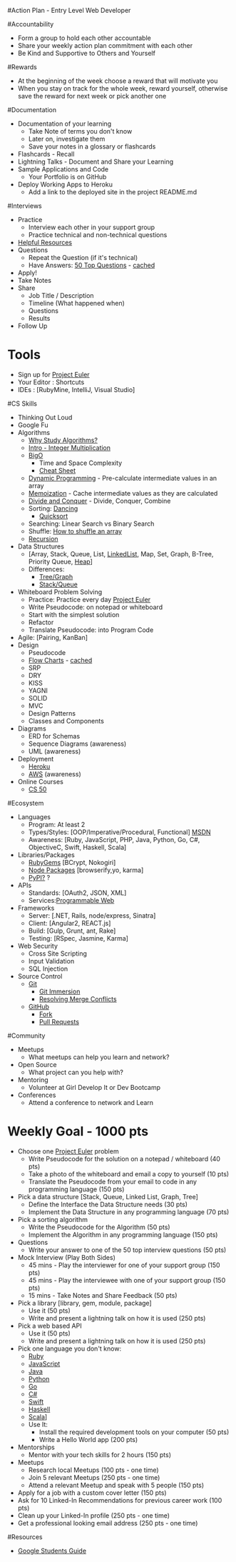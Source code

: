 #Action Plan - Entry Level Web Developer

#Accountability
* Form a group to hold each other accountable 
* Share your weekly action plan commitment with each other
* Be Kind and Supportive to Others and Yourself

#Rewards
* At the beginning of the week choose a reward that will motivate you
* When you stay on track for the whole week, reward yourself, otherwise save the reward for next week or pick another one

#Documentation
* Documentation of your learning
  * Take Note of terms you don't know
  * Later on, investigate them
  * Save your notes in a glossary or flashcards 
* Flashcards - Recall
* Lightning Talks - Document and Share your Learning
* Sample Applications and Code
  - Your Portfolio is on GitHub
* Deploy Working Apps to Heroku
  - Add a link to the deployed site in the project README.md

#Interviews
* Practice
  * Interview each other in your support group
  * Practice technical and non-technical questions 
* [Helpful Resources](../technical-interviews/README.md)
* Questions
  * Repeat the Question (if it's technical)
  * Have Answers: [50 Top Questions](http://depts.gpc.edu/careerservices/50%20Common%20Interview%20Questions.pdf) - [cached](../resources/depts.gpc.edu/50%20Common%20Interview%20Questions.pdf)
* Apply!
* Take Notes
* Share
  - Job Title / Description
  - Timeline (What happened when)
  - Questions
  - Results
* Follow Up

# Tools
* Sign up for [Project Euler](https://projecteuler.net/)
* Your Editor : Shortcuts
* IDEs : [RubyMine, IntelliJ, Visual Studio]

#CS Skills
* Thinking Out Loud
* Google Fu
* Algorithms
  * [Why Study Algorithms?](https://www.youtube.com/watch?v=6NKi7eCabzo) 
  * [Intro - Integer Multiplication](https://www.youtube.com/watch?v=zsCSEQSyhpY) 
  * [BigO](http://stackoverflow.com/questions/487258/plain-english-explanation-of-big-o#answer-487278) 
    + Time and Space Complexity 
    + [Cheat Sheet](http://bigocheatsheet.com/)
  - [Dynamic Programming](http://www.geeksforgeeks.org/dynamic-programming-set-1/) - Pre-calculate intermediate values in an array
  - [Memoization](http://www.geeksforgeeks.org/dynamic-programming-set-1/) - Cache intermediate values as they are calculated
  - [Divide and Conquer](https://www.youtube.com/watch?v=ATCYn9F3oUQ) - Divide, Conquer, Combine
  + Sorting: [Dancing](https://www.youtube.com/user/AlgoRythmics)
    + [Quicksort](https://www.youtube.com/watch?v=aQiWF4E8flQ) 
  + Searching: Linear Search vs Binary Search
  + Shuffle: [How to shuffle an array](http://bost.ocks.org/mike/shuffle/)
  + [Recursion](https://www.youtube.com/watch?v=t4MSwiqfLaY)
* Data Structures
  - [Array, Stack, Queue, List, [LinkedList](https://en.wikipedia.org/wiki/Linked_list), Map, Set, Graph, B-Tree, Priority Queue, [Heap](https://en.wikipedia.org/wiki/Heap_%28data_structure%29)]
  - Differences:
    + [Tree/Graph](http://freefeast.info/difference-between/difference-between-trees-and-graphs-trees-vs-graphs/)
    + [Stack/Queue](http://freefeast.info/difference-between/difference-between-trees-and-graphs-trees-vs-graphs/)
* Whiteboard Problem Solving
  - Practice: Practice every day [Project Euler](https://projecteuler.net/)
  - Write Pseudocode: on notepad or whiteboard
  - Start with the simplest solution
  - Refactor
  - Translate Pseudocode: into Program Code
* Agile: [Pairing, KanBan]
* Design
  + Pseudocode
  + [Flow Charts](http://www.education.rec.ri.cmu.edu/products/cortex_video_trainer/lesson/media_files/hp_pseudo_flow.pdf) - [cached](../resources/cmu.edu/hp_pseudo_flow.pdf)
  + SRP
  + DRY
  + KISS
  + YAGNI
  + SOLID
  + MVC
  + Design Patterns
  + Classes and Components
* Diagrams
  + ERD for Schemas
  + Sequence Diagrams (awareness)
  + UML (awareness)
* Deployment
  + [Heroku](https://devcenter.heroku.com/articles/git)
  + [AWS](http://docs.aws.amazon.com/gettingstarted/latest/deploy/overview.html) (awareness)
* Online Courses
  + [CS 50](https://www.edx.org/course/introduction-computer-science-harvardx-cs50x) 

#Ecosystem
- Languages
  + Program: At least 2
  + Types/Styles: [OOP/Imperative/Procedural, Functional] [MSDN](https://msdn.microsoft.com/en-us/library/bb669144.aspx) 
  + Awareness: [Ruby, JavaScript, PHP, Java, Python, Go, C#, ObjectiveC, Swift, Haskell, Scala]
- Libraries/Packages
  + [RubyGems](https://rubygems.org/) [BCrypt, Nokogiri]
  + [Node Packages](https://www.npmjs.com/) [browserify,yo, karma]
  + [PyPI?](https://pypi.python.org/pypi) ?
- APIs
  + Standards: [OAuth2, JSON, XML]
  + Services:[Programmable Web](http://www.programmableweb.com/apis/directory) 
- Frameworks
  + Server: [.NET, Rails, node/express, Sinatra] 
  + Client: [Angular2, REACT.js]
  + Build: [Gulp, Grunt, ant, Rake]
  + Testing: [RSpec, Jasmine, Karma]
- Web Security
  + Cross Site Scripting
  + Input Validation
  + SQL Injection
- Source Control
  - [Git](http://git-scm.com/)
    - [Git Immersion](http://gitimmersion.com/)
    - [Resolving Merge Conflicts](https://help.github.com/articles/resolving-a-merge-conflict-from-the-command-line/)
  - [GitHub](https://help.github.com/categories/bootcamp/) 
    - [Fork](https://help.github.com/articles/fork-a-repo/) 
    - [Pull Requests](https://help.github.com/categories/collaborating-on-projects-using-pull-requests/)

#Community
* Meetups
  - What meetups can help you learn and network?
* Open Source
  * What project can you help with?        
* Mentoring
  * Volunteer at Girl Develop It or Dev Bootcamp    
* Conferences
  * Attend a conference to network and Learn 

# Weekly Goal - 1000 pts
* Choose one [Project Euler](https://projecteuler.net/) problem 
  - Write Pseudocode for the solution on a notepad / whiteboard (40 pts)
  - Take a photo of the whiteboard and email a copy to yourself (10 pts)
  - Translate the Pseudocode from your email to code in any programming language (150 pts)
* Pick a data structure [Stack, Queue, Linked List, Graph, Tree] 
  - Define the Interface the Data Structure needs (30 pts)
  - Implement the Data Structure in any programming language (70 pts)
* Pick a sorting algorithm
  * Write the Pseudocode for the Algorithm (50 pts)
  * Implement the Algorithm in any programming language (150 pts)
* Questions
  * Write your answer to one of the 50 top interview questions (50 pts)
* Mock Interview (Play Both Sides)
  * 45 mins - Play the interviewer for one of your support group (150 pts)
  * 45 mins - Play the interviewee with one of your support group (150 pts)
  * 15 mins - Take Notes and Share Feedback (50 pts)
* Pick a library [library, gem, module, package]
  * Use it (50 pts)
  * Write and present a lightning talk on how it is used (250 pts)
* Pick a web based API
  * Use it (50 pts)
  * Write and present a lightning talk on how it is used (250 pts)
* Pick one language you don't know:
  * [Ruby](https://www.ruby-lang.org/en/documentation/quickstart/)
  * [JavaScript](http://expressjs.com/en/starter/hello-world.html)
  * [Java](https://docs.oracle.com/javase/tutorial/getStarted/application/)
  * [Python](http://www.learnpython.org/en/Hello,_World!)
  * [Go](https://gobyexample.com/hello-world)
  * [C#](https://msdn.microsoft.com/en-us/library/aa288463%28v=vs.71%29.aspx)
  * [Swift](https://developer.apple.com/library/ios/documentation/Swift/Conceptual/Swift_Programming_Language/GuidedTour.html)
  * [Haskell](https://wiki.haskell.org/Haskell_in_5_steps)
  * [Scala](http://www.scala-lang.org/documentation/getting-started.html)]
  * Use It:
    + Install the required development tools on your computer (50 pts)
    + Write a Hello World app (200 pts)
* Mentorships
  * Mentor with your tech skills for 2 hours (150 pts) 
* Meetups
  * Research local Meetups (100 pts - one time)
  * Join 5 relevant Meetups (250 pts - one time)
  * Attend a relevant Meetup and speak with 5 people (150 pts)
* Apply for a job with a custom cover letter (150 pts)
* Ask for 10 Linked-In Recommendations for previous career work (100 pts)
* Clean up your Linked-In profile (250 pts - one time)
* Get a professional looking email address (250 pts - one time)

#Resources
* [Google Students Guide](https://www.google.com/about/careers/students/guide-to-technical-development.html)
